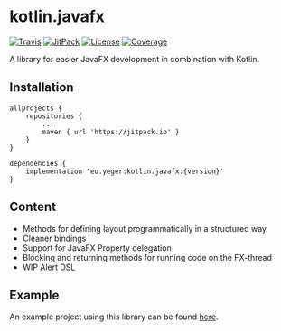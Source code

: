 # kotlin.javafx

[![Travis](https://img.shields.io/travis/com/deryeger/kotlin.javafx?style=for-the-badge)](https://travis-ci.com/DerYeger/kotlin.javafx)
[![JitPack](https://img.shields.io/jitpack/v/github/deryeger/kotlin.javafx?style=for-the-badge)](https://jitpack.io/#eu.yeger/kotlin.javafx)
[![License](https://img.shields.io/github/license/deryeger/kotlin.javafx?style=for-the-badge)](https://www.gnu.org/licenses/gpl-3.0.en.html)
[![Coverage](https://img.shields.io/codecov/c/github/deryeger/kotlin.javafx?style=for-the-badge)](https://codecov.io/gh/DerYeger/kotlin.javafx)

A library for easier JavaFX development in combination with Kotlin.

## Installation

```
allprojects {
    repositories {
        ...
        maven { url 'https://jitpack.io' }
    }
}
```
```
dependencies {
    implementation 'eu.yeger:kotlin.javafx:{version}'
}
```

## Content

- Methods for defining layout programmatically in a structured way
- Cleaner bindings
- Support for JavaFX Property delegation
- Blocking and returning methods for running code on the FX-thread
- WIP Alert DSL

## Example

An example project using this library can be found [here](https://github.com/DerYeger/minesweeper).